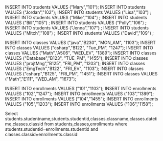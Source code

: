 INSERT INTO students   VALUES ("Mary","101");
INSERT INTO students   VALUES ("Jordan","102");
INSERT INTO students   VALUES ("Lisa","103") ;
INSERT INTO students   VALUES ("Mike","104") ;
INSERT INTO students   VALUES ("Bill","105") ;
INSERT INTO students   VALUES ("Polly","106") ;
INSERT INTO students   VALUES ("Jenna","107") ;
INSERT INTO students   VALUES ("Mitch","108") ;
INSERT INTO students   VALUES ("David","109") ;




INSERT INTO classes   VALUES ("java","B230", "MON_AM", "1103");
INSERT INTO classes   VALUES ("csharp","B122", "Tue_PM", "1247");
INSERT INTO classes   VALUES ("Math","A506", "WED_EV", "1389");
INSERT INTO classes   VALUES ("Database","B123", "TUE_PM", "1455");
INSERT INTO classes   VALUES ("projtMng","B125", "FRI_PM", "1203");
INSERT INTO classes   VALUES ("EmgTech","B122", "FRI_EV", "1103");
INSERT INTO classes   VALUES ("csharp","B125", "FRI_PM", "1451");
INSERT INTO classes   VALUES ("Math","E111", "WED_AM", "1673");



INSERT INTO enrollments   VALUES ("101","1103");
INSERT INTO enrollments   VALUES ("102","1247");
INSERT INTO enrollments   VALUES ("103","1389");
INSERT INTO enrollments   VALUES ("104","1455");
INSERT INTO enrollments   VALUES ("105","1203");
INSERT INTO enrollments   VALUES ("106","1158");




Select students.studentname,students.studentid,classes.classname,classes.datetime,classes.classid
from students,classes,enrollments
where students.studentid=enrollments.studentid and classes.classid=enrollments.classid
